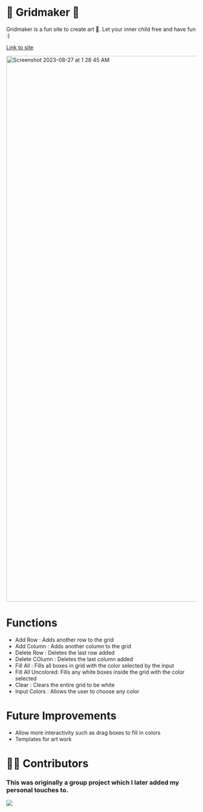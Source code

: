 # 👾 Gridmaker 👾 


Gridmaker is a fun site to create art 🎨. Let your inner child free and have fun :)

[Link to site](https://komal914.github.io/GridMaker/index.html)

<img width="1440" alt="Screenshot 2023-08-27 at 1 28 45 AM" src="https://github.com/Komal914/GridMaker/assets/44416323/e266f7f6-e611-4012-8c49-0f6b430f9f4c">



# Functions 
- Add Row : Adds another row to the grid
- Add Column : Adds another column to the grid
- Delete Row : Deletes the last row added
- Delete COlumn : Deletes the last column added 
- Fill All : Fills all boxes in grid with the color selected by the input
- Fill All Uncolored: Fills any white boxes inside the grid with the color selected
- Clear : Clears the entire grid to be white 
- Input Colors : Allows the user to choose any color 

# Future Improvements 
- Allow more interactivity such as drag boxes to fill in colors 
- Templates for art work 

# 👩🏻‍ Contributors 
### This was originally a group project which I later added my personal touches to.
<a href = "https://github.com/komal914/GridMaker/graphs/contributors">
  <img src = "https://contrib.rocks/image?repo=komal914/GridMaker"/>
</a>

